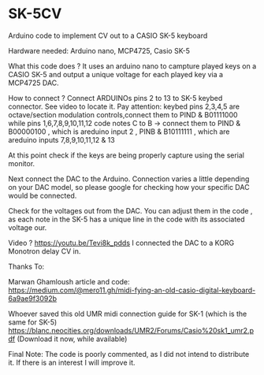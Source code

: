 # SK-5CV
Arduino code to implement CV out to a CASIO SK-5 keyboard

Hardware needed: Arduino nano,  MCP4725, Casio SK-5

What this code does ?
It uses an arduino nano to campture played keys on a CASIO SK-5 and output a unique voltage for each played key via a MCP4725 DAC.


How to connect ?
Connect ARDUINOs pins 2 to 13 to SK-5 keybed connector. See video to locate it.
Pay attention: keybed pins 2,3,4,5 are octave/section modulation controls,connect them to PIND & B01111000
while pins 1,6,7,8,9,10,11,12 code notes C to B -> connect them to PIND & B00000100 , which is areduino input 2 , PINB & B10111111 , which are areduino inputs 7,8,9,10,11,12 & 13

At this point check if the keys are being properly capture using the serial monitor.

Next connect the DAC to the Arduino. Connection varies a little depending on your DAC model, so please google for checking how your specific DAC would be connected.

Check for the voltages out from the DAC. You can adjust them in the code , as each note in the SK-5 has a unique line in the code with its associated voltage our.

Video ?
https://youtu.be/Tevi8k_pdds
I connected the DAC to a KORG Monotron delay CV in.


Thanks To:

Marwan Ghamloush article and code: 
https://medium.com/@mero11.gh/midi-fying-an-old-casio-digital-keyboard-6a9ae9f3092b

Whoever saved this old UMR midi connection guide for SK-1 (which is the same for SK-5)
https://blanc.neocities.org/downloads/UMR2/Forums/Casio%20sk1_umr2.pdf (Download it now, while available)



Final Note: 
The code is poorly commented, as I did not intend to distribute it. If there is an interest I will improve it.
